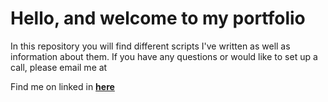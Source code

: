 <h1>Hello, and welcome to my portfolio</h1>
In this repository you will find different scripts I've written as well as information about them. If you have any questions or would like to set up a call, please email me at <GriffPotts@gmail.com>


Find me on linked in **[here](https://www.linkedin.com/in/griffin-potts-141378105/)**
